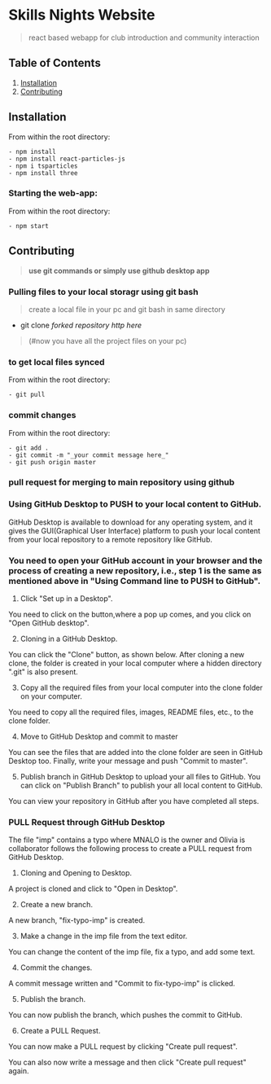 # Skills Nights Website
> react based webapp for club introduction and community interaction

## Table of Contents

1. [Installation](#installation)
2. [Contributing](#contributing)

## Installation 

From within the root directory:

```
- npm install
- npm install react-particles-js
- npm i tsparticles
- npm install three
```

### Starting the web-app:

From within the root directory:

```
- npm start
```


## Contributing

> __use git commands or simply use github desktop app__


### Pulling files to your local storagr using git bash
> create a local file in your pc and git bash in same directory
- git clone _forked repository http here_
> (#now you have all the project files on your pc)

### to get local files synced
From within the root directory:

```
- git pull
```

### commit changes
From within the root directory:

```
- git add .
- git commit -m "_your commit message here_"
- git push origin master
```
### pull request for merging to main repository using github


### Using GitHub Desktop to PUSH to your local content to GitHub.
GitHub Desktop is available to download for any operating system, and it gives the GUI(Graphical User Interface) platform to push your local content from your local repository to a remote repository like GitHub.

### You need to open your GitHub account in your browser and the process of creating a new repository, i.e., step 1 is the same as mentioned above in "Using Command line to PUSH to GitHub".

1. Click "Set up in a Desktop".

You need to click on the button,where a pop up comes, and you click on "Open GitHub desktop".

2. Cloning in a GitHub Desktop.

You can click the "Clone" button, as shown below.
After cloning a new clone, the folder is created in your local computer where a hidden directory ".git" is also present.

3. Copy all the required files from your local computer into the clone folder on your computer.

You need to copy all the required files, images, README files, etc., to the clone folder.

4. Move to GitHub Desktop and commit to master

You can see the files that are added into the clone folder are seen in GitHub Desktop too. Finally, write your message and push "Commit to master".

5. Publish branch in GitHub Desktop to upload your all files to GitHub.
You can click on "Publish Branch" to publish your all local content to GitHub.

You can view your repository in GitHub after you have completed all steps.


### PULL Request through GitHub Desktop
The file "imp" contains a typo where MNALO is the owner and Olivia is collaborator follows the following process to create a PULL request from GitHub Desktop.

1. Cloning and Opening to Desktop.

A project is cloned and click to "Open in Desktop".

2. Create a new branch.

A new branch, "fix-typo-imp" is created.

3. Make a change in the imp file from the text editor.

You can change the content of the imp file, fix a typo, and add some text.

4. Commit the changes.

A commit message written and "Commit to fix-typo-imp" is clicked.

5. Publish the branch.

You can now publish the branch, which pushes the commit to GitHub.

6. Create a PULL Request.

You can now make a PULL request by clicking "Create pull request".

You can also now write a message and then click "Create pull request" again.

